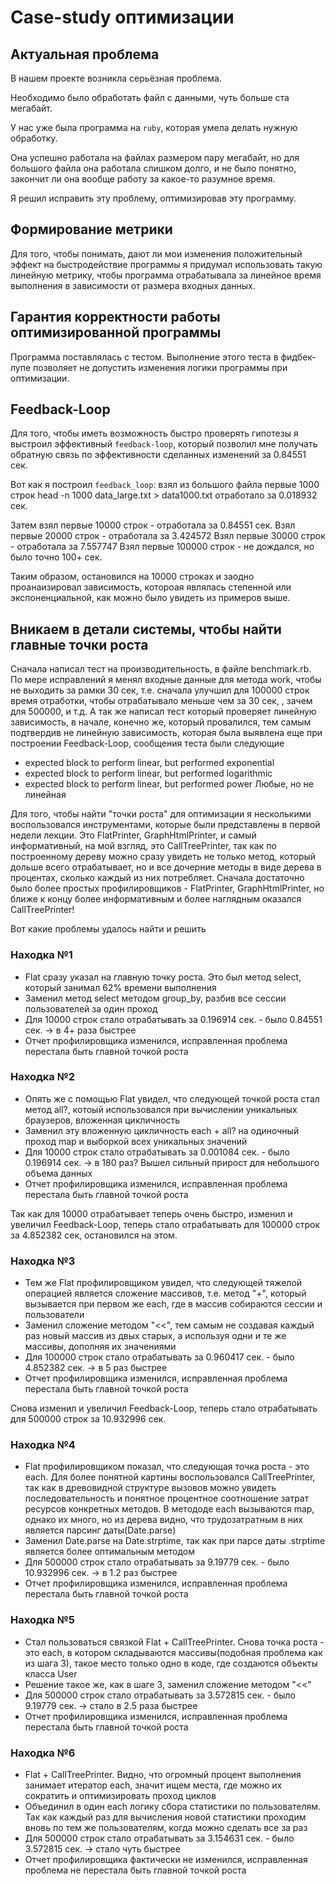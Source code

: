 # Case-study оптимизации

## Актуальная проблема
В нашем проекте возникла серьёзная проблема.

Необходимо было обработать файл с данными, чуть больше ста мегабайт.

У нас уже была программа на `ruby`, которая умела делать нужную обработку.

Она успешно работала на файлах размером пару мегабайт, но для большого файла она работала слишком долго, и не было понятно, закончит ли она вообще работу за какое-то разумное время.

Я решил исправить эту проблему, оптимизировав эту программу.

## Формирование метрики
Для того, чтобы понимать, дают ли мои изменения положительный эффект на быстродействие программы я придумал использовать такую линейную метрику, чтобы программа отрабатывала за линейное время выполнения в зависимости от размера входных данных.

## Гарантия корректности работы оптимизированной программы
Программа поставлялась с тестом. Выполнение этого теста в фидбек-лупе позволяет не допустить изменения логики программы при оптимизации.

## Feedback-Loop
Для того, чтобы иметь возможность быстро проверять гипотезы я выстроил эффективный `feedback-loop`, который позволил мне получать обратную связь по эффективности сделанных изменений за 0.84551 сек.

Вот как я построил `feedback_loop`: взял из большого файла первые 1000 строк
head -n 1000 data_large.txt > data1000.txt
отработало за 0.018932 сек.

Затем взял первые 10000 строк - отработала за 0.84551 сек.
Взял первые 20000 строк - отработала за 3.424572
Взял первые 30000 строк - отработала за 7.557747
Взял первые 100000 строк - не дождался, но было точно 100+ сек.

Таким образом, остановился на 10000 строках и заодно проанаизировал зависимость, котороая являлась степенной или экспоненциальной, как можно было увидеть из примеров выше.

## Вникаем в детали системы, чтобы найти главные точки роста

Сначала написал тест на производительность, в файле benchmark.rb. По мере исправлений я менял входные данные для метода work, чтобы не выходить за рамки 30 сек, т.е. сначала улучшил для 100000 строк время отработки, чтобы отрабатывало меньше чем за 30 сек, , зачем для 500000, и т.д. А так же написал тест который проверяет линейную зависимость, в начале, конечно же, который провалился, тем самым подтвердив не линейную зависимость, которая была выявлена еще при построении Feedback-Loop, сообщения теста были следующие
- expected block to perform linear, but performed exponential
- expected block to perform linear, but performed logarithmic
- expected block to perform linear, but performed power
Любые, но не линейная

Для того, чтобы найти "точки роста" для оптимизации я несколькими воспользовался инструментами, которые были представлены в первой недели лекции. Это FlatPrinter, GraphHtmlPrinter, и самый информативный, на мой взгляд, это CallTreePrinter, так как по построенному дереву можно сразу увидеть не только метод, который дольше всего отрабатывает, но и все дочерние методы в виде дерева в процентах, сколько каждый из них потребляет. Сначала достаточно было более простых профилировщиков - FlatPrinter, GraphHtmlPrinter, но ближе к концу более информативным и более наглядным оказался CallTreePrinter!

Вот какие проблемы удалось найти и решить

### Находка №1
- Flat сразу указал на главную точку роста. Это был метод select, который занимал 62% времени выполнения
- Заменил метод select методом group_by, разбив все сессии пользователей за один проход
- Для 10000 строк стало отрабатывать за 0.196914 сек. - было 0.84551 сек. -> в 4+ раза быстрее
- Отчет профилировщика изменился, исправленная проблема перестала быть главной точкой роста

### Находка №2
- Опять же с помощью Flat увидел, что следующей точкой роста стал метод all?, котоый использовался при вычислении уникальных браузеров, вложенная цикличность
- Заменил эту вложенную цикличность each + all? на одиночный проход map и выборкой всех уникальных значений
- Для 10000 строк стало отрабатывать за 0.001084 сек. - было 0.196914 сек. -> в 180 раз? Вышел сильный прирост для небольшого объема данных
- Отчет профилировщика изменился, исправленная проблема перестала быть главной точкой роста

Так как для 10000 отрабатывает теперь очень быстро, изменил и увеличил Feedback-Loop, теперь стало отрабатывать для 100000 строк за 4.852382 сек, остановился на этом.

### Находка №3
- Тем же Flat профилировщиком увидел, что следующей тяжелой операцией является сложение массивов, т.е. метод "+", который вызывается при первом же each, где в массив собираются сессии и пользователи
- Заменил сложение методом "<<", тем самым не создавая каждый раз новый массив из двых старых, а используя одни и те же массивы, дополняя их значениями
- Для 100000 строк стало отрабатывать за 0.960417 сек. - было 4.852382 сек. -> в 5 раз быстрее
- Отчет профилировщика изменился, исправленная проблема перестала быть главной точкой роста

Снова изменил и увеличил Feedback-Loop, теперь стало отрабатывать для 500000 строк за 10.932996 сек.

### Находка №4
- Flat профилировщиком показал, что следующая точка роста - это each. Для более понятной картины воспользовался CallTreePrinter, так как в древовидной структуре вызовов можно увидеть последовательность и понятное процентное соотношение затрат ресурсов конкретных методов. В метододе each вызываются map, однако их много, но из дерева видно, что трудозатратным в них является парсинг даты(Date.parse)
- Заменил Date.parse на Date.strptime, так как при парсе даты .strptime является более оптимальным методом
- Для 500000 строк стало отрабатывать за 9.19779 сек. - было 10.932996 сек. -> в 1.2 раз быстрее
- Отчет профилировщика изменился, исправленная проблема перестала быть главной точкой роста

### Находка №5
- Стал пользоваться связкой Flat + CallTreePrinter. Снова точка роста - это each, в котором складываются массивы(подобная проблема как из шага 3), такое место только одно в коде, где создаются объекты класса User
- Решение такое же, как в шаге 3, заменил сложение методом "<<"
- Для 500000 строк стало отрабатывать за 3.572815 сек. - было 9.19779 сек. -> стало в 2.5 раза быстрее
- Отчет профилировщика изменился, исправленная проблема перестала быть главной точкой роста

### Находка №6
- Flat + CallTreePrinter. Видно, что огромный процент выполнения занимает итератор each, значит ищем места, где можно их сократить и оптимизировать проход циклов
- Объединил в один each логику сбора статистики по пользователям. Так как каждый раз для вычисления новой статистики проходим вновь по тем же пользователям, когда можно сделать все за раз
- Для 500000 строк стало отрабатывать за 3.154631 сек. - было 3.572815 сек. -> стало чуть быстрее
- Отчет профилировщика фактически не изменился, исправленная проблема не перестала быть главной точкой роста
